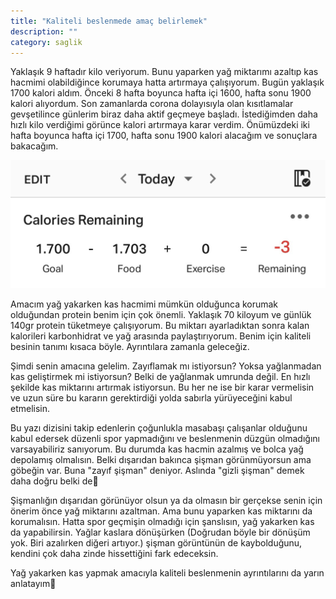 ```yaml
---
title: "Kaliteli beslenmede amaç belirlemek"
description: ""
category: saglik
---
```

Yaklaşık 9 haftadır kilo veriyorum. Bunu yaparken yağ miktarımı azaltıp kas hacmimi olabildiğince korumaya hatta artırmaya çalışıyorum. Bugün yaklaşık 1700 kalori aldım. Önceki 8 hafta boyunca hafta içi 1600, hafta sonu 1900 kalori alıyordum. Son zamanlarda corona dolayısıyla olan kısıtlamalar gevşetilince günlerim biraz daha aktif geçmeye başladı. İstediğimden daha hızlı kilo verdiğimi görünce kalori artırmaya karar verdim. Önümüzdeki iki hafta boyunca hafta içi 1700, hafta sonu 1900 kalori alacağım ve sonuçlara bakacağım.

![](/assets/images/kaliteli-beslenmede-amac-belirlemek-0.jpeg)

Amacım yağ yakarken kas hacmimi mümkün olduğunca korumak olduğundan protein benim için çok önemli. Yaklaşık 70 kiloyum ve günlük 140gr protein tüketmeye çalışıyorum. Bu miktarı ayarladıktan sonra kalan kalorileri karbonhidrat ve yağ arasında paylaştırıyorum. Benim için kaliteli besinin tanımı kısaca böyle. Ayrıntılara zamanla geleceğiz.


Şimdi senin amacına gelelim. Zayıflamak mı istiyorsun? Yoksa yağlanmadan kas geliştirmek mi istiyorsun? Belki de yağlanmak umrunda değil. En hızlı şekilde kas miktarını artırmak istiyorsun. Bu her ne ise bir karar vermelisin ve uzun süre bu kararın gerektirdiği yolda sabırla yürüyeceğini kabul etmelisin.

Bu yazı dizisini takip edenlerin çoğunlukla masabaşı çalışanlar olduğunu kabul edersek düzenli spor yapmadığını ve beslenmenin düzgün olmadığını varsayabiliriz sanıyorum. Bu durumda kas hacmin azalmış ve bolca yağ depolamış olmalısın. Belki dışarıdan bakınca şişman görünmüyorsun ama göbeğin var. Buna "zayıf şişman" deniyor. Aslında "gizli şişman" demek daha doğru belki de🙂

Şişmanlığın dışarıdan görünüyor olsun ya da olmasın bir gerçekse senin için önerim önce yağ miktarını azaltman. Ama bunu yaparken kas miktarını da korumalısın. Hatta spor geçmişin olmadığı için şanslısın, yağ yakarken kas da yapabilirsin. Yağlar kaslara dönüşürken (Doğrudan böyle bir dönüşüm yok. Biri azalırken diğeri artıyor.) şişman görüntünün de kaybolduğunu, kendini çok daha zinde hissettiğini fark edeceksin.

Yağ yakarken kas yapmak amacıyla kaliteli beslenmenin ayrıntılarını da yarın anlatayım👋
